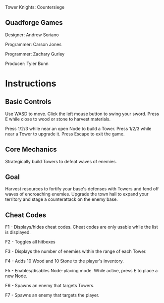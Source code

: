 Tower Knights: Countersiege

## Quadforge Games

Designer: Andrew Soriano

Programmer: Carson Jones

Programmer: Zachary Gurley

Producer: Tyler Bunn


# Instructions

## Basic Controls

Use WASD to move. Click the left mouse button to swing your sword. Press E while close to wood or stone to harvest materials.

Press 1/2/3 while near an open Node to build a Tower. Press 1/2/3 while near a Tower to upgrade it. Press Escape to exit the game.

## Core Mechanics

Strategically build Towers to defeat waves of enemies.

## Goal

Harvest resources to fortify your base's defenses with Towers and fend off waves of encroaching enemies.
Upgrade the town hall to expand your territory and stage a counterattack on the enemy base.

## Cheat Codes

F1 - Displays/hides cheat codes. Cheat codes are only usable while the list is displayed.

F2 - Toggles all hitboxes

F3 - Displays the number of enemies within the range of each Tower.

F4 - Adds 10 Wood and 10 Stone to the player's inventory.

F5 - Enables/disables Node-placing mode. While active, press E to place a new Node.

F6 - Spawns an enemy that targets Towers.

F7 - Spawns an enemy that targets the player.

